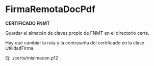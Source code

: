 # FirmaRemotaDocPdf

**CERTIFICADO FNMT**

Guardar el almacén de claves propio de FNMT en el directorio certs.

Hay que cambiar la ruta y la contraseña del certificado en la clase UtilidadFirma.

Ej: ./certs/mialmacen.p12
